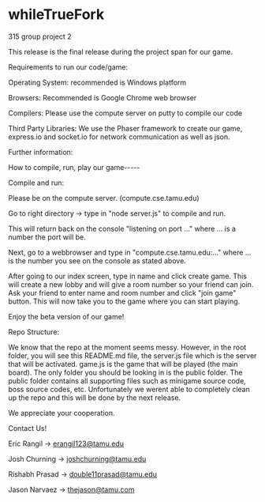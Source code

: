 # whileTrueFork
315 group project 2

This release is the final release during the project span for our game.

Requirements to run our code/game:

Operating System: recommended is Windows platform

Browsers: Recommended is Google Chrome web browser

Compilers: Please use the compute server on putty to compile our code

Third Party Libraries: We use the Phaser framework to create our game, express.io and socket.io for network communication as well as json. 

Further information:

How to compile, run, play our game-----

Compile and run:

Please be on the compute server. (compute.cse.tamu.edu)

Go to right directory -> type in "node server.js" to compile and run. 

This will return back on the console "listening on port ..." where ... is a number the port will be.


Next, go to a webbrowser and type in "compute.cse.tamu.edu:..." where ... is the number you see on the console as stated above. 

After going to our index screen, type in name and click create game. This will create a new lobby and will give a room number so your friend can join. Ask your friend to enter name and room number and click "join game" button. This will now take you to the game where you can start playing.

Enjoy the beta version of our game!

Repo Structure:

We know that the repo at the moment seems messy. However, in the root folder, you will see this README.md file, the server.js file which is the server that will be activated. game.js is the game that will be played (the main board). The only folder you should be looking in is the public folder. The public folder contains all supporting files such as minigame source code, boss source codes, etc. Unfortunately we werent able to completely clean up the repo and this will be done by the next release. 

We appreciate your cooperation.

Contact Us!

Eric Rangil    -> erangil123@tamu.edu

Josh Churning  -> joshchurning@tamu.edu

Rishabh Prasad -> double11prasad@tamu.edu

Jason Narvaez  -> thejason@tamu.com
